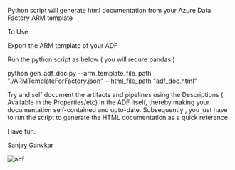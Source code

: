 Python script will generate html documentation from your Azure Data Factory ARM template

To Use

Export the ARM template of your ADF

Run the python script as below ( you will requre pandas )

python gen_adf_doc.py --arm_template_file_path "./ARMTemplateForFactory.json" --html_file_path "adf_doc.html"

Try and self document the artifacts and pipelines using the Descriptions  ( Available in the Properties/etc) in the ADF itself,
thereby making your documentation self-contained and upto-date. Subsequently , you just have to run the script to
generate the HTML documentation as a quick reference

Have fun.

Sanjay Ganvkar

![adf](https://github.com/user-attachments/assets/3180acab-5575-4e8e-a38b-a2376274911c)
